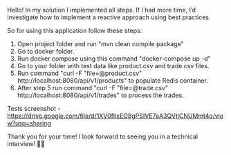 Hello!
In my solution I implemented all steps.
If I had more time, I’d investigate how to implement a reactive approach using best practices.


So for using this application follow these steps:

1. Open project folder and run "mvn clean compile package"
2. Go to docker folder.
3. Run docker compose using this command "docker-compose up -d"
4. Go to your folder with test data like product.csv and trade.csv files.
5. Run command "curl -F "file=@product.csv" http://localhost:8080/api/v1/products" to populate Redis container.
6. After step 5 run command "curl -F "file=@trade.csv" http://localhost:8080/api/v1/trades" to process the trades.


Tests screenshot - https://drive.google.com/file/d/1XV0fllxEO8gPSIVE7aA3QVtjCNUMmt4o/view?usp=sharing

Thank you for your time!
I look forward to seeing you in a technical interview! 🎯🚀

